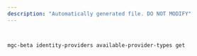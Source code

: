 ```yaml
---
description: "Automatically generated file. DO NOT MODIFY"
---
```


```bash


mgc-beta identity-providers available-provider-types get

```